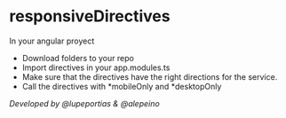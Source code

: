 # responsiveDirectives
In your angular proyect

- Download folders to your repo
- Import directives in your app.modules.ts
- Make sure that the directives have the right directions for the service.
- Call the directives with *mobileOnly and *desktopOnly


*Developed by @lupeportias & @alepeino*
